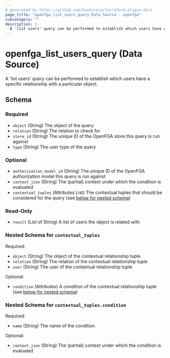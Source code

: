 ```yaml
---
# generated by https://github.com/hashicorp/terraform-plugin-docs
page_title: "openfga_list_users_query Data Source - openfga"
subcategory: ""
description: |-
  A 'list users' query can be performed to establish which users have a specific relationship with a particular object.
---
```


# openfga_list_users_query (Data Source)

A 'list users' query can be performed to establish which users have a specific relationship with a particular object.



<!-- schema generated by tfplugindocs -->
## Schema

### Required

- `object` (String) The object of the query
- `relation` (String) The relation to check for
- `store_id` (String) The unique ID of the OpenFGA store this query is run against
- `type` (String) The user type of the query

### Optional

- `authorization_model_id` (String) The unique ID of the OpenFGA authorization model this query is run against
- `context_json` (String) The (partial) context under which the condition is evaluated
- `contextual_tuples` (Attributes List) The contextual tuples that should be considered for the query (see [below for nested schema](#nestedatt--contextual_tuples))

### Read-Only

- `result` (List of String) A list of users the object is related with

<a id="nestedatt--contextual_tuples"></a>
### Nested Schema for `contextual_tuples`

Required:

- `object` (String) The object of the contextual relationship tuple
- `relation` (String) The relation of the contextual relationship tuple
- `user` (String) The user of the contextual relationship tuple

Optional:

- `condition` (Attributes) A condition of the contextual relationship tuple (see [below for nested schema](#nestedatt--contextual_tuples--condition))

<a id="nestedatt--contextual_tuples--condition"></a>
### Nested Schema for `contextual_tuples.condition`

Required:

- `name` (String) The name of the condition

Optional:

- `context_json` (String) The (partial) context under which the condition is evaluated
